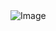 <img src="https://github.com/user-attachments/assets/5950e906-ee21-4faa-bb6b-2cb5730d2006" alt="Image">
